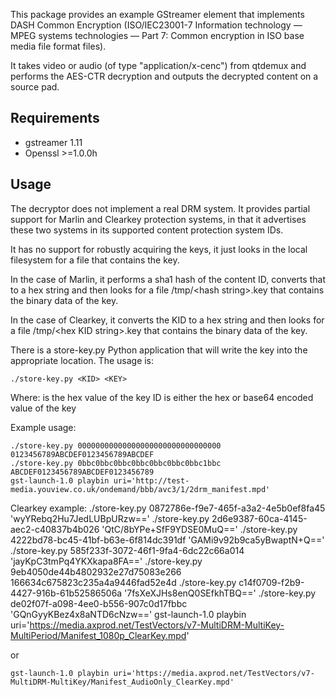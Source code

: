 This package provides an example GStreamer element that implements
DASH Common Encryption (ISO/IEC23001-7 Information technology — MPEG 
systems technologies — Part 7: Common encryption in ISO base media 
file format files).

It takes video or audio (of type "application/x-cenc")
from qtdemux and performs the AES-CTR decryption and outputs the decrypted
content on a source pad.

Requirements
------------
*    gstreamer 1.11
*    Openssl >=1.0.0h

Usage
-----
The decryptor does not implement a real DRM system. It provides partial
support for Marlin and Clearkey protection systems, in that it advertises
these two systems in its supported content protection system IDs.

It has no support for robustly acquiring the keys, it just looks in the
local filesystem for a file that contains the key.

In the case of Marlin, it performs a sha1 hash of the content ID, converts
that to a hex string and then looks for a file
/tmp/\<hash string\>.key that contains the binary data of the key.

In the case of Clearkey, it converts the KID to a hex string and then looks
for a file /tmp/\<hex KID string\>.key that contains the binary data of the key.

There is a store-key.py Python application that will write the key into the
appropriate location. The usage is:

    ./store-key.py <KID> <KEY>

Where:
  <KID> is the hex value of the key ID
  <KEY> is either the hex or base64 encoded value of the key

Example usage:

    ./store-key.py 00000000000000000000000000000000 0123456789ABCDEF0123456789ABCDEF
    ./store-key.py 0bbc0bbc0bbc0bbc0bbc0bbc0bbc1bbc ABCDEF0123456789ABCDEF0123456789
    gst-launch-1.0 playbin uri='http://test-media.youview.co.uk/ondemand/bbb/avc3/1/2drm_manifest.mpd'


Clearkey example:
    ./store-key.py 0872786e-f9e7-465f-a3a2-4e5b0ef8fa45 'wyYRebq2Hu7JedLUBpURzw=='
    ./store-key.py 2d6e9387-60ca-4145-aec2-c40837b4b026 'QtC/8bYPe+SfF9YDSE0MuQ=='
    ./store-key.py 4222bd78-bc45-41bf-b63e-6f814dc391df 'GAMi9v92b9ca5yBwaptN+Q=='
    ./store-key.py 585f233f-3072-46f1-9fa4-6dc22c66a014 'jayKpC3tmPq4YKXkapa8FA=='
    ./store-key.py 9eb4050de44b4802932e27d75083e266 166634c675823c235a4a9446fad52e4d
    ./store-key.py c14f0709-f2b9-4427-916b-61b52586506a '7fsXeXJHs8enQ0SEfkhTBQ=='
    ./store-key.py de02f07f-a098-4ee0-b556-907c0d17fbbc 'GQnGyyKBez4x8aNTD6cNzw=='
    gst-launch-1.0 playbin uri='https://media.axprod.net/TestVectors/v7-MultiDRM-MultiKey-MultiPeriod/Manifest_1080p_ClearKey.mpd'

or

    gst-launch-1.0 playbin uri='https://media.axprod.net/TestVectors/v7-MultiDRM-MultiKey/Manifest_AudioOnly_ClearKey.mpd'
